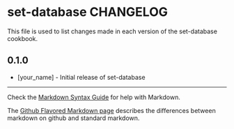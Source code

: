 set-database CHANGELOG
======================

This file is used to list changes made in each version of the set-database cookbook.

0.1.0
-----
- [your_name] - Initial release of set-database

- - -
Check the [Markdown Syntax Guide](http://daringfireball.net/projects/markdown/syntax) for help with Markdown.

The [Github Flavored Markdown page](http://github.github.com/github-flavored-markdown/) describes the differences between markdown on github and standard markdown.
